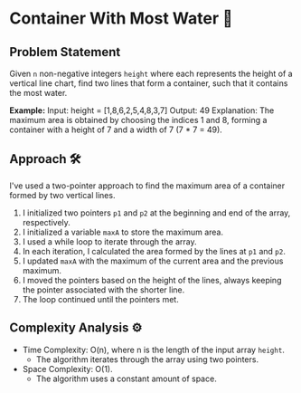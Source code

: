 # Container With Most Water 📏

## Problem Statement

Given `n` non-negative integers `height` where each represents the height of a vertical line chart, find two lines that form a container, such that it contains the most water.

**Example:**
Input: height = [1,8,6,2,5,4,8,3,7]
Output: 49
Explanation: The maximum area is obtained by choosing the indices 1 and 8, forming a container with a height of 7 and a width of 7 (7 * 7 = 49).

## Approach 🛠️

I've used a two-pointer approach to find the maximum area of a container formed by two vertical lines.

1. I initialized two pointers `p1` and `p2` at the beginning and end of the array, respectively.
2. I initialized a variable `maxA` to store the maximum area.
3. I used a while loop to iterate through the array.
4. In each iteration, I calculated the area formed by the lines at `p1` and `p2`.
5. I updated `maxA` with the maximum of the current area and the previous maximum.
6. I moved the pointers based on the height of the lines, always keeping the pointer associated with the shorter line.
7. The loop continued until the pointers met.

## Complexity Analysis ⚙️

- Time Complexity: O(n), where n is the length of the input array `height`.
  - The algorithm iterates through the array using two pointers.
- Space Complexity: O(1).
  - The algorithm uses a constant amount of space.
